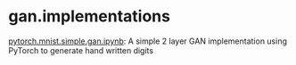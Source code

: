 # gan.implementations


[pytorch.mnist.simple.gan.ipynb](pytorch.mnist.simple.gan.ipynb): A simple 2 layer GAN implementation using PyTorch to generate hand written digits
